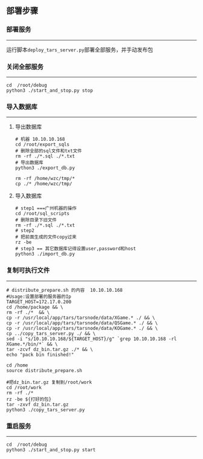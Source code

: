 ## 部署步骤



### 部署服务

***

运行脚本`deploy_tars_server.py`部署全部服务，并手动发布包



### 关闭全部服务

***

```shell
cd	/root/debug
python3 ./start_and_stop.py stop
```



### 导入数据库

***
1. 导出数据库

   ```shell
   # 机器 10.10.10.168
   cd /root/export_sqls
   # 删除全部的sql文件和txt文件
   rm -rf ./*.sql ./*.txt
   # 导出数据库
   python3 ./export_db.py
   
   rm -rf /home/wzc/tmp/*
   cp ./* /home/wzc/tmp/
   ```

2. 导入数据库

   ```shell
   # step1 ===广州机器的操作
   cd /root/sql_scripts
   # 删除目录下旧文件
   rm -rf ./*.sql ./*.txt
   # step2 
   # 把前面生成的文件copy过来
   rz -be 
   # step3 == 其它数据库记得设置user,password和host
   python3 ./import_db.py
   ```



### 复制可执行文件

***

```shell
# distribute_prepare.sh 的内容  10.10.10.168
#Usage:设置部署的服务器的Ip
TARGET_HOST=172.17.0.200
cd /home/package && \
rm -rf ./*  && \
cp -r /usr/local/app/tars/tarsnode/data/XGame.* ./ && \
cp -r /usr/local/app/tars/tarsnode/data/QSGame.* ./ && \
cp -r /usr/local/app/tars/tarsnode/data/KOGame.* ./ && \
cp ../copy_tars_server.py ./ && \
sed -i "s/10.10.10.168/${TARGET_HOST}/g" `grep 10.10.10.168 -rl XGame.*/bin/*` && \
tar -zcvf dz_bin.tar.gz ./* && \
echo "pack bin finished!"
```


```shell
cd /home
source distribute_prepare.sh

#把dz_bin.tar.gz 复制到/root/work
cd /root/work
rm -rf ./*
rz -be ${打好的包}
tar -zxvf dz_bin.tar.gz
python3 ./copy_tars_server.py
```



### 重启服务

***

```shell
cd	/root/debug
python3 ./start_and_stop.py start
```

